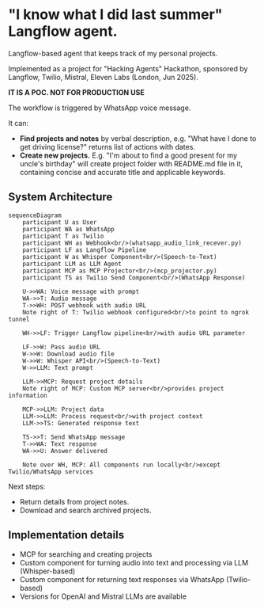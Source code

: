 # "I know what I did last summer" Langflow agent.

Langflow-based agent that keeps track of my personal projects.

Implemented as a project for "Hacking Agents" Hackathon, sponsored by Langflow, Twilio, Mistral, Eleven Labs (London, Jun 2025).

**IT IS A POC. NOT FOR PRODUCTION USE**

The workflow is triggered by WhatsApp voice message.

It can:

- **Find projects and notes** by verbal description, e.g. "What have I done to get driving license?" returns list of actions with dates.
- **Create new projects.** E.g. "I'm about to find a good present for my uncle's birthday" will create project folder with README.md file in it, containing concise and accurate title and applicable keywords.

## System Architecture

```mermaid
sequenceDiagram
    participant U as User
    participant WA as WhatsApp
    participant T as Twilio
    participant WH as Webhook<br/>(whatsapp_audio_link_recever.py)
    participant LF as Langflow Pipeline
    participant W as Whisper Component<br/>(Speech-to-Text)
    participant LLM as LLM Agent
    participant MCP as MCP Projector<br/>(mcp_projector.py)
    participant TS as Twilio Send Component<br/>(WhatsApp Response)

    U->>WA: Voice message with prompt
    WA->>T: Audio message
    T->>WH: POST webhook with audio URL
    Note right of T: Twilio webhook configured<br/>to point to ngrok tunnel

    WH->>LF: Trigger Langflow pipeline<br/>with audio URL parameter

    LF->>W: Pass audio URL
    W->>W: Download audio file
    W->>W: Whisper API<br/>(Speech-to-Text)
    W->>LLM: Text prompt

    LLM->>MCP: Request project details
    Note right of MCP: Custom MCP server<br/>provides project information

    MCP->>LLM: Project data
    LLM->>LLM: Process request<br/>with project context
    LLM->>TS: Generated response text

    TS->>T: Send WhatsApp message
    T->>WA: Text response
    WA->>U: Answer delivered

    Note over WH, MCP: All components run locally<br/>except Twilio/WhatsApp services
```

Next steps:

- Return details from project notes.
- Download and search archived projects.

## Implementation details

- MCP for searching and creating projects
- Custom component for turning audio into text and processing via LLM (Whisper-based)
- Custom component for returning text responses via WhatsApp (Twilio-based)
- Versions for OpenAI and Mistral LLMs are available